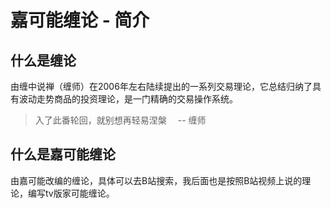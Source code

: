 # 嘉可能缠论 - 简介

## 什么是缠论

由缠中说禅（缠师）在2006年左右陆续提出的一系列交易理论，它总结归纳了具有波动走势商品的投资理论，是一门精确的交易操作系统。

> 入了此番轮回，就别想再轻易涅槃
> 　-- 缠师

## 什么是嘉可能缠论

由嘉可能改编的缠论，具体可以去B站搜索，我后面也是按照B站视频上说的理论，编写tv版家可能缠论。
    
